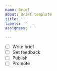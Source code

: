 ```yaml
---
name: Brief
about: Brief template
title: ''
labels: ''
assignees: ''

---
```


- [ ] Write brief
- [ ] Get feedback
- [ ] Publish
- [ ] Promote
